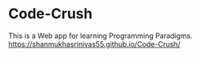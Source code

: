 # Code-Crush
This is a Web app for learning Programming Paradigms.
https://shanmukhasrinivas55.github.io/Code-Crush/
